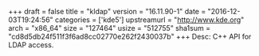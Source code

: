 +++
draft = false
title = "kldap"
version = "16.11.90-1"
date = "2016-12-03T19:24:56"
categories = ['kde5']
upstreamurl = "http://www.kde.org"
arch = "x86_64"
size = "127464"
usize = "512755"
sha1sum = "cd8d5db24f511f3f6ad8cc02770e262f2430037b"
+++
Desc: C++ API for LDAP access.